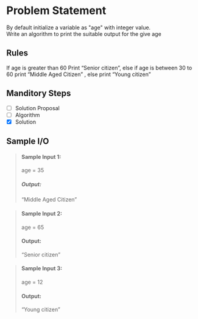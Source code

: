 # Problem Statement   

By default initialize a variable as "age" with integer value.            
Write an algorithm to print the suitable output for the give age


## Rules
If age is greater than 60 Print “Senior citizen”, else if age is between 30 to 60 print “Middle Aged Citizen” , else print “Young citizen”

## Manditory Steps

- [ ] Solution Proposal
- [ ] Algorithm
- [x] Solution

## Sample I/O

> #### Sample Input 1:
> age = 35
>
> ##### Output:
> “Middle Aged Citizen”

> #### Sample Input 2:
> age = 65
>
> #### Output:
> “Senior citizen”

> #### Sample Input 3:
> age = 12
>
> #### Output:
> “Young citizen”
